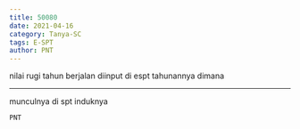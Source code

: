 ```yaml
---
title: 50080
date: 2021-04-16
category: Tanya-SC
tags: E-SPT
author: PNT
---
```


nilai rugi tahun berjalan diinput di espt tahunannya dimana

---

munculnya di spt induknya

`PNT`
